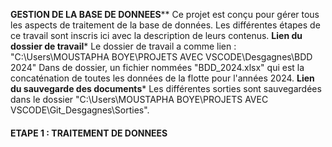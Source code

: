 **********************GESTION DE LA BASE DE DONNEES************************
Ce projet est conçu pour gérer tous les aspects de traitement de la base de données.
Les différentes étapes de ce travail sont inscris ici avec la description de leurs contenus.
******Lien du dossier de travail*******
Le dossier de travail a comme lien : "C:\Users\MOUSTAPHA BOYE\PROJETS AVEC VSCODE\Desgagnes\BDD 2024"
Dans de dossier, un fichier nommées "BDD_2024.xlsx" qui est la concaténation de toutes les données de la flotte pour l'années 2024.
******Lien du sauvegarde des documents*******
Les différentes sorties sont sauvegardées dans le dossier "C:\Users\MOUSTAPHA BOYE\PROJETS AVEC VSCODE\Git_Desgagnes\Sorties".

#### ETAPE 1 : TRAITEMENT DE DONNEES   #####

